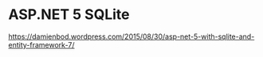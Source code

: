# ASP.NET 5 SQLite

https://damienbod.wordpress.com/2015/08/30/asp-net-5-with-sqlite-and-entity-framework-7/
